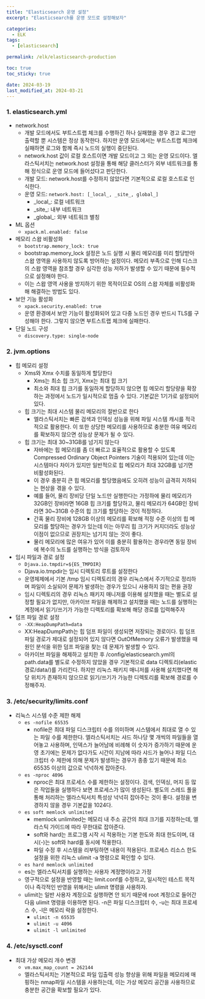 ```yaml
---
title: "Elasticsearch 운영 설정"
excerpt: "Elasticsearch를 운영 모드로 설정해보자"

categories:
  - ELK
tags:
  - [elasticsearch]

permalink: /elk/elasticsearch-production

toc: true
toc_sticky: true

date: 2024-03-19
last_modified_at: 2024-03-21
---
```


### 1. elasticsearch.yml
- network.host
    - 개발 모드에서도 부트스트랩 체크를 수행하긴 하나 실패했을 경우 경고 로그만 출력할 뿐 시스템은 정상 동작한다. 하지만 운영 모드에서는 부트스트랩 체크에 실패하면 로그와 함께 즉시 노드의 실행이 중단된다.
    - network.host 값이 로컬 호스트이면 개발 모드이고 그 외는 운영 모드이다. 엘라스틱서치는 network.host 설정을 통해 해당 클러스터가 외부 네트워크를 통해 정식으로 운영 모드에 들어섰다고 판단한다.
    - 개발 모드: network.host를 수정하지 않았다면 기본적으로 로컬 호스트로 인식한다.
    - 운영 모드: `network.host: [_local_, _site_, global_]`
        - \_local_: 로컬 네트워크
        - \_site_: 내부 네트워크
        - \_global_: 외부 네트워크 별칭
- ML 옵션
    - `xpack.ml.enabled: false`
- 메모리 스왑 비활성화
    - `bootstrap.memory_lock: true`
    - bootstrap.memory_lock 설정은 노드 실행 시 물리 메모리를 미리 할당받아 스왑 영역을 사용하지 않도록 방어하는 설정이다. 메모리 부족으로 인해 디스크의 스왑 영역을 참조할 경우 심각한 성능 저하가 발생할 수 있기 때문에 필수적으로 설정해야 한다.
    - 이는 스왑 영역 사용을 방지하기 위한 목적이므로 OS의 스왑 자체를 비활성화해 해결하는 방법도 있다.
- 보안 기능 활성화
    - `xpack.security.enabled: true`
    - 운영 환경에서 보안 기능이 활성화되어 있고 다중 노드인 경우 반드시 TLS를 구성해야 한다. 그렇지 않으면 부트스트랩 체크에 실패한다.
- 단일 노드 구성
    - `discovery.type: single-node`

### 2. jvm.options
- 힙 메모리 설정
    - Xms와 Xmx 수치를 동일하게 할당한다
        - Xms는 최소 힙 크기, Xmx는 최대 힙 크기
        - 최소와 최대 힙 크기를 동일하게 할당하지 않으면 힙 메모리 할당량을 확장하는 과정에서 노드가 일시적으로 멈출 수 있다. 기본값은 1기가로 설정되어 있다.
    - 힙 크기는 최대 시스템 물리 메모리의 절반으로 한다
        - 엘라스틱서치는 빠른 검색과 인덱싱 성능을 위해 파일 시스템 캐시를 적극적으로 활용한다. 이 또한 상당한 메모리를 사용하므로 충분한 여유 메모리를 확보하지 않으면 성능상 문제가 될 수 있다.
    - 힙 크기는 최대 30~31GB를 넘기지 않는다
        - 자바에는 힙 메모리를 좀 더 빠르고 효율적으로 활용할 수 있도록 Compressed Ordinary Object Pointers 기술이 적용되어 있는데 이는 시스템마다 차이가 있지만 일반적으로 힙 메모리가 최대 32GB를 넘기면 비활성화된다.
        - 이 경우 충분히 큰 힙 메모리를 할당했음에도 오히려 성능이 급격히 저하되는 현상을 겪을 수 있다.
        - 예를 들어, 물리 장비당 단일 노드만 실행한다는 가정하에 물리 메모리가 32GB인 장비라면 16GB 힙 크기를 할당하고, 물리 메모리가 64GB인 장비라면 30~31GB 수준의 힙 크기를 할당하는 것이 적정하다.
        - 간혹 물리 장비에 128GB 이상의 메모리를 확보해 적정 수준 이상의 힙 메모리를 할당하는 경우가 있는데 이는 아무리 힙 크기가 커지더라도 성능상 이점이 없으므로 권장치는 넘기지 않는 것이 좋다.
        - 물리 메모리에 많은 여유가 있어 이를 충분히 활용하는 경우라면 동일 장비에 복수의 노드를 실행하는 방식을 검토하자
- 임시 파일과 경로 설정
    - `Djava.io.tmpdir=${ES_TMPDIR}`
    - Djava.io.tmpdir는 임시 디렉토리 루트를 설정한다
    - 운영체제에서 기본 /tmp 임시 디렉토리의 경우 리눅스에서 주기적으로 정리하며 파일이 소실되어 문제가 발생하는 경우가 있으니 사용하지 않는 편을 권장
    - 임시 디렉토리의 경우 리눅스 패키지 매니저를 이용해 설치했을 때는 별도로 설정할 필요가 없지만, 아카이브 파일을 해제하고 설치했을 때는 노드를 실행하는 계정에서 읽기/쓰기가 가능한 디렉토리를 확보해 해당 경로를 입력해주자
- 덤프 파일 경로 설정
    - `-XX:HeapDumpPath=data`
    - XX:HeapDumpPath는 힙 덤프 파일이 생성되면 저장되는 경로이다. 힙 덤프 파일 경로가 제대로 설정되어 있지 않다면 OutOfMemory 오류가 발생했을 때 원인 분석을 위한 덤프 파일을 찾는 데 문제가 발생할 수 있다.
    - 아카이브 파일을 해제하고 설치한 후 /config/elasticsearch.yml의 path.data를 별도로 수정하지 않았을 경우 기본적으로 data 디렉토리(elastic경로/data/)를 가리킨다. 하지만 리눅스 패키지 매니저를 사용해 설치했다면 해당 위치가 존재하지 않으므로 읽기/쓰기가 가능한 디렉토리를 확보해 경로를 수정해주자.

### 3. /etc/security/limits.conf
- 리눅스 시스템 수준 제한 해제
    - `es -nofile 65535`
        - nofile은 최대 파일 디스크립터 수를 의미하며 시스템에서 최대로 열 수 있는 파일 수를 제한한다. 엘라스틱서치는 샤드 하나당 몇 개씩의 파일들을 열어놓고 사용하며, 인덱스가 늘어남에 비례해 이 숫자가 증가하기 때문에 운영 초기에는 문제가 없다가도 시간이 지남에 따라 샤드가 늘어나 파일 디스크립터 수 제한에 의해 문제가 발생하는 경우가 종종 있기 때문에 최소 65535 이상의 값으로 넉넉하게 잡아준다.
    - `es -nproc 4096`
        - nproc은 최대 프로세스 수를 제한하는 설정이다. 검색, 인덱싱, 머지 등 많은 작업들을 실행하다 보면 프로세스가 많이 생성된다. 별도의 스레드 풀을 통해 처리하는 엘라스틱서치 특성상 넉넉히 잡아주는 것이 좋다. 설정을 변경하지 않을 경우 기본값을 1024다.
    - `es soft memlock unlimited`
        - memlock unlimited는 메모리 내 주소 공간의 최대 크기를 지정하는데, 엘라스틱 가이드에 따라 무한대로 잡아준다.
        - soft와 hard는 프로그램 시작 시 적용하는 기본 한도와 최대 한도이며, 대시(-)는 soft와 hard를 동시에 적용한다.
        - 파일 수정 후 시스템을 리부팅하면 내용이 적용된다. 프로세스 리소스 한도 설정을 위한 리눅스 ulimit -a 명령으로 확인할 수 있다.
    - `es hard memlock unlimited`
    - es는 엘라스틱서치를 실행하는 사용자 계정명이라고 가정
    - 영구적으로 설정을 반영할 때는 limit.conf를 수정하고, 일시적인 테스트 목적이나 즉각적인 반영을 위해서는 ulimit 명령을 사용하자.
    - ulimit는 일반 사용자 계정으로 실행하면 안 되기 때문에 root 계정으로 들어간 다음 ulimit 명령을 이용하면 된다. -n은 파일 디스크립터 수, -u는 최대 프로세스 수, -l은 메모리 락을 설정한다.
        - `ulimit -n 65535`
        - `ulimit -u 4096`
        - `ulimit -l unlimited`

### 4. /etc/sysctl.conf
- 최대 가상 메모리 개수 변경
    - `vm.max_map_count = 262144`
    - 엘라스틱서치는 기본적으로 파일 입출력 성능 향상을 위해 파일을 메모리에 매핑하는 nmap파일 시스템을 사용하는데, 이는 가상 메모리 공간을 사용하므로 충분한 공간을 확보할 필요가 있다.
